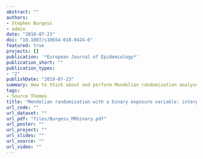 ```yaml
---
abstract: ""
authors:
- Stephen Burgess
- admin
date: "2018-07-23"
doi: "10.1007/s10654-018-0424-6"
featured: true
projects: []
publication: '*European Journal of Epidemiology*'
publication_short: ""
publication_types:
- "2"
publishDate: "2018-07-23"
summary: How to think about and perform Mendelian randomization analyses with binary exposures.
tags:
- Source Themes
title: "Mendelian randomization with a binary exposure variable: interpretation and presentation of causal estimates"
url_code: ""
url_dataset: ""
url_pdf: "files/Burgess_MRbinary.pdf"
url_poster: ""
url_project: ""
url_slides: ""
url_source: ""
url_video: ""
---
```



